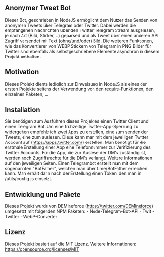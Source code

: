 ## Anonymer Tweet Bot

Dieser Bot, geschrieben in NodeJS ermöglicht dem Nutzer das Senden von anonymen Tweets über Telegram oder Twitter. Dabei werden die empfangenen Nachrichten über den Twitter/Telegram Stream ausgelesen, je nach Art (Bild, Sticker, ..) geparsed und als Tweet über einen anderen API Zugriff versendet mit Text (ohne/und/oder) Bild.
Die weiteren Funktionen, wie das Konvertieren von WEBP Stickern von Telegram in PNG Bilder für Twitter sind ebenfalls als selbstgeschriebene Elemente asynchron in diesem Projekt enthalten.

## Motivation

Dieses Projekt diente lediglich zur Einweisung in NodeJS als eines der ersten Projekte seitens der Verwendung von den require-Funktionen, den einzelnen Paketen, ...

## Installation

Sie benötigen zum Ausführen dieses Projektes einen Twitter Client und einen Telegram Bot. Um eine frühzeitige Twitter-App-Sperrung zu widergehen empfehle ich zwei Apps zu erstellen, eine zum senden der Tweets, eine zum auslesen. Diese kann man mit dem jeweiligen Twitter Account auf (https://apps.twitter.com/) erstellen. Man benötigt für die erstmale Erstellung einer App eine Telefonnummer zur Verifizierung des Twitter Accounts.
Für die App, die zur Auslese der DM's zuständig ist, werden noch Zugriffsrechte für die DM's verlangt. Weitere Informationen auf den jeweiligen Seiten.
Einen Telegrambot erstellt man mit dem sogenannten "BotFather", welchen man über t.me/BotFather erreichen kann. Man erhält dann nach der Erstellung einen Token, den man in /utils/config.js einsetzt.

## Entwicklung und Pakete

Dieses Projekt wurde von DEMineforce (https://twitter.com/DEMineforce) umgesetzt mit folgenden NPM Paketen:
    - Node-Telegram-Bot-API
    - Twit
    - Twitter
    - WebP-Converter

## Lizenz

Dieses Projekt basiert auf die MIT Lizenz. Weitere Informationen: https://opensource.org/licenses/MIT